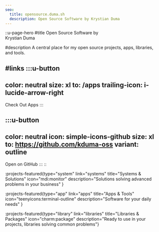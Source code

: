 ```yaml
---
seo:
  title: opensource.duma.sh
  description: Open Source Software by Krystian Duma
---
```


::u-page-hero
#title
Open Source Software by  
Krystian Duma

#description
A central place for my open source projects, apps, libraries, and tools.


#links
  :::u-button
  ---
  color: neutral
  size: xl
  to: /apps
  trailing-icon: i-lucide-arrow-right
  ---
  Check Out Apps
  :::

  :::u-button
  ---
  color: neutral
  icon: simple-icons-github
  size: xl
  to: https://github.com/kduma-oss
  variant: outline
  ---
  Open on GitHub
  :::
::



:projects-featured{type="system" link="systems" title="Systems & Solutions" icon="mdi:monitor" description="Solutions solving advanced problems in your business" }


:projects-featured{type="app" link="apps" title="Apps & Tools" icon="teenyicons:terminal-outline" description="Software for your daily needs" }


:projects-featured{type="library" link="libraries" title="Libraries & Packages" icon="charm:package" description="Ready to use in your projects, libraries solving common problems"}